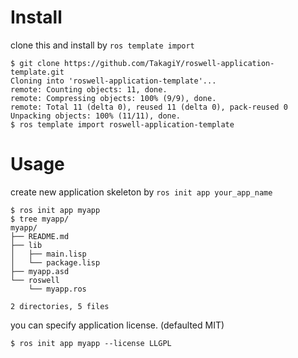 # Install

clone this and install by `ros template import`

```
$ git clone https://github.com/TakagiY/roswell-application-template.git
Cloning into 'roswell-application-template'...
remote: Counting objects: 11, done.
remote: Compressing objects: 100% (9/9), done.
remote: Total 11 (delta 0), reused 11 (delta 0), pack-reused 0
Unpacking objects: 100% (11/11), done.
$ ros template import roswell-application-template
```

# Usage

create new application skeleton by `ros init app your_app_name`

```
$ ros init app myapp
$ tree myapp/
myapp/
├── README.md
├── lib
│   ├── main.lisp
│   └── package.lisp
├── myapp.asd
└── roswell
    └── myapp.ros

2 directories, 5 files
```

you can specify application license. (defaulted MIT)

```
$ ros init app myapp --license LLGPL
```
